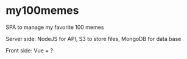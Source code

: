 # my100memes
SPA to manage my favorite 100 memes
 
Server side: NodeJS for API, S3 to store files, MongoDB for data base

Front side: Vue + ?
